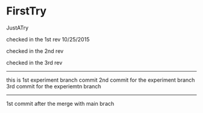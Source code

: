 # FirstTry
JustATry

checked in the 1st rev 10/25/2015

checked in the 2nd rev

checked in the 3rd rev

---------------------------------------------

this is 1st experiment branch commit
2nd commit for the experiment branch
3rd commit for the experiemtn branch

------------------------------------------

1st commit after the merge with main brach
